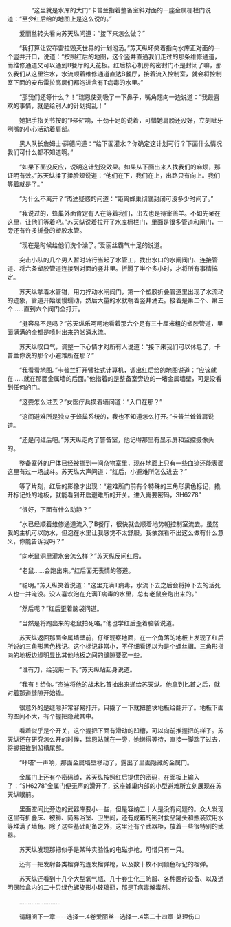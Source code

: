 <div class="read-content j_readContent" id="">
                <p>　　　　“这里就是水库的大门”卡普兰指着整备室斜对面的一座金属栅栏门说道：“至少红后给的地图上是这么说的。”<p>　　爱丽丝转头看向苏天纵问道：“接下来怎么做？”<p>　　“我打算让安布雷拉毁灭世界的计划泡汤。”苏天纵坏笑着指向水库正对面的一个竖井开口，说道：“按照红后的地图，这个竖井直通我们走过的那条维修通道，而维修通道又可以通到B餐厅的天花板。红后核心机房的密封门不是封闭了嘛，那么我们从这里注水，水流顺着维修通道直达B餐厅，接着流入控制室，就会将控制室下面的安布雷拉高层们都泡进含有T病毒的水里。”<p>　　“那我们还等什么？！”瑞恩使劲吸了一下鼻子，嘴角翘向一边说道：“我最喜欢的事情，就是给别人的计划捣乱！”<p>　　她把手指关节按的“咔咔”响，干劲十足的说着，可惜她肩膀还没好，立刻呲牙咧嘴的小心活动着肩部。<p>　　黑人队长詹姆士·薛德问道：“给下面灌水？你确定这计划可行？下面什么情况我们可什么都不知道啊。”<p>　　“如果下面没反应，说明这计划没效果。如果从下面出来人找我们的麻烦，那证明有效。”苏天纵揉了揉脸颊说道：“他们在下，我们在上，出路只有向上。我们等着就是了。”<p>　　“为什么不离开？”杰迪疑惑的问道：“距离蜂巢彻底封闭可没多少时间了。”<p>　　“我说过的，蜂巢外面肯定有人在等着我们，出去也是待宰羔羊。不如先呆在这里，让他们等着吧。”苏天纵说着拉开了水库栅栏门，里面是很多管道和闸门，一旁还有许多折叠的塑胶水管。<p>　　“现在是时候给他们洗个澡了。”爱丽丝霸气十足的说道。<p>　　突击小队的几个男人暂时转行当起了水管工，找出水口的水闸阀门、连接管道、将六条塑胶管道连接到对面的竖井里。折腾了半个多小时，才将所有事情搞定。<p>　　苏天纵拿着水管钳，用力拧动水闸阀门，第一个塑胶折叠管道里出现了水流动的迹象，管道开始缓慢蠕动，然后大量的水就朝着竖井涌去。接着是第二个、第三个……直到六个阀门全打开。<p>　　“挺容易不是吗？”苏天纵乐呵呵地看着那六个足有三十厘米粗的塑胶管道，里面满满的全都是喷射出来的汹涌水流。<p>　　苏天纵叹口气，调整一下心情才对所有人说道：“接下来我们可以休息了，卡普兰你说的那个小避难所在那？”<p>　　“我看看地图。”卡普兰打开臂挂式计算机，调出红后给的地图说道：“应该就在……就在那面金属墙的后面。”他指着的是整备室旁边的一堵金属墙壁，可是没看到任何的门。<p>　　“这要怎么进去？”女医疗兵摸着墙问道：“入口在那？”<p>　　“这间避难所是独立于蜂巢系统的，我也不知道怎么打开。”卡普兰耸耸肩说道。<p>　　“还是问红后吧。”苏天纵走向了警备室，他记得那里有显示屏和监控摄像头的。<p>　　整备室外的尸体已经被挪到一间杂物室里，现在地面上只有一些血迹还能表面这里有过一场战斗。苏天纵大声问道：“红后，小避难所怎么进去？”<p>　　等了片刻，红后的影像才出现：“避难所门前有个特殊的三角形黑色标记，撬开标记处的地板，就能看到开启避难所的开关。进入需要密码，SH6278”<p>　　“很好，下面有什么动静？”<p>　　“水已经顺着维修通道流入了B餐厅，很快就会顺着地势朝控制室流去。虽然我的主机可以防水，但泡在水里让我感觉不太舒服。我依然看不出这么做有什么意义，你能告诉我吗？”<p>　　“向老鼠洞里灌水会怎么样？”苏天纵反问红后。<p>　　“老鼠……会跑出来。”红后面无表情的答道。<p>　　“聪明。”苏天纵笑着说道：“这里充满T病毒，水流下去之后会将掉下去的活死人也一并淹没。没人喜欢泡在充满T病毒的水里，总有老鼠会跑出来的。”<p>　　“然后呢？”红后歪着脑袋问道。<p>　　“当然是将跑出来的老鼠拍死咯。”他也学红后歪着脑袋说道。<p>　　苏天纵返回那面金属墙壁前，仔细观察地面，在一个角落的地板上发现了红后所说的三角形黑色标记。这个标记非常小，不仔细看还以为是个螺丝帽。三角形指向的地板边缘明显比其他地板之间的缝隙要宽一些。<p>　　“谁有刀，给我用一下。”苏天纵站起身说道。<p>　　“我有！给你。”杰迪将他的战术匕首抽出来递给苏天纵。他拿到匕首之后，就对着那道缝隙开始撬。<p>　　很意外的是缝隙非常容易打开，只撬了一下就把整块地板给翻开了。地板下面的空间不大，有个握把隐藏其中。<p>　　看着似乎是个开关，这个握把下面有滑动的凹槽，可以向前推握把的样子。苏天纵还在研究怎么开的时候，瑞恩站就在一旁，她懒得等待，直接一脚踹了过去，将握把推到凹槽尾部。<p>　　“咔嗒”一声响，那面金属墙壁移动了，露出了里面隐藏的金属门。<p>　　金属门上还有个密码锁，苏天纵按照红后提供的密码，在面板上输入了：“SH6278”金属门便无声的滑开了，这座蜂巢内部的小型避难所立刻展现在苏天纵眼前。<p>　　里面空间比旁边的武器库要小一些，但是容纳五十人是没有问题的。众人发现这里有折叠床、被褥、简易浴室、卫生间，还有成箱的密封食品罐头和瓶装饮用水等堆满了墙角。除了这些基础配备之外，这里还有个武器柜，放着一些很特别的武器。<p>　　苏天纵发现那把似乎是某种实验性的电磁步枪，可惜只有一只。<p>　　还有一把发射各类榴弹的连发榴弹枪，以及数十枚不同颜色标记的榴弹。<p>　　苏天纵还看到十几个大型氧气瓶、几十套生化三防服、各种医疗设备、以及透明保险盒内的二十只绿色螺旋形小玻璃瓶，那是T病毒解毒剂。<p>　　……………………<p>　　请翻阅下一章----选择一.4卷爱丽丝--选择一.4第二十四章-处理伤口<p> 
            </div>